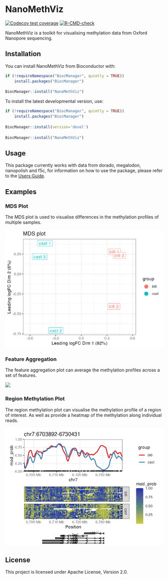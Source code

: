 # NanoMethViz

<!-- badges: start -->
[![Codecov test coverage](https://codecov.io/gh/Shians/NanoMethViz/branch/master/graph/badge.svg)](https://codecov.io/gh/Shians/NanoMethViz?branch=master)
[![R-CMD-check](https://github.com/Shians/NanoMethViz/workflows/R-CMD-check/badge.svg)](https://github.com/Shians/NanoMethViz/actions)
<!-- badges: end -->

NanoMethViz is a toolkit for visualising methylation data from Oxford Nanopore sequencing.

## Installation

You can install NanoMethViz from Bioconductor with:

``` r
if (!requireNamespace("BiocManager", quietly = TRUE))
    install.packages("BiocManager")

BiocManager::install("NanoMethViz")
```

To install the latest developmental version, use:

``` r
if (!requireNamespace("BiocManager", quietly = TRUE))
    install.packages("BiocManager")

BiocManager::install(version='devel')

BiocManager::install("NanoMethViz")
```

## Usage

This package currently works with data from dorado, megalodon, nanopolish and f5c, for information on how to use the
package, please refer to the [Users Guide](https://www.bioconductor.org/packages/release/bioc/vignettes/NanoMethViz/inst/doc/UsersGuide.html).

## Examples

### MDS Plot

The MDS plot is used to visualise differences in the methylation profiles of
multiple samples.

![](img/mds.png)

### Feature Aggregation

The feature aggregation plot can average the methylation profiles across a set
of features.

![](img/agg_genes.png)

### Region Methylation Plot

The region methylation plot can visualise the methylation profile of a region
of interest. As well as provide a heatmap of the methylation along individual
reads.

![](img/peg3_gene.png)


## License

This project is licensed under Apache License, Version 2.0.
